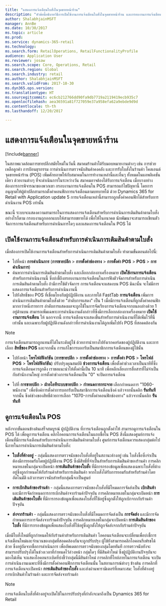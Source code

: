 ```yaml
---
title: "แสดงการแจ้งเตือนใบสั่งในจุดขายหน้าร้าน"
description: "หัวข้อนี้อธิบายวิธีการเปิดใช้งานการแจ้งเตือนใบสั่งในจุดขายหน้าร้าน และกรอบงานการแจ้งเตือน ซึ่งสามารถขยายไปยังดำเนินงานอื่นได้"
author: ShalabhjainMSFT
manager: AnnBe
ms.date: 10/30/2017
ms.topic: article
ms.prod: 
ms.service: dynamics-365-retail
ms.technology: 
ms.search.form: RetailOperations, RetailFunctionalityProfile
audience: Application User
ms.reviewer: josaw
ms.search.scope: Core, Operations, Retail
ms.search.region: Global
ms.search.industry: retail
ms.author: ShalabhjainMSFT
ms.search.validFrom: 2017-10-30
ms.dyn365.ops.version: 
ms.translationtype: HT
ms.sourcegitcommit: ec6cb212766dd90fa9db7719a2119419ecb935c7
ms.openlocfilehash: aea36591a81f727059e37a958efa62a9ebde9d9d
ms.contentlocale: th-th
ms.lasthandoff: 12/20/2017

---
```


# <a name="display-notifications-in-point-of-sale"></a>แสดงการแจ้งเตือนในจุดขายหน้าร้าน

[!include[banner](includes/banner.md)]

ในสภาพแวดล้อมการขายปลีกสมัยใหม่ในวันนี้ สมาคมร้านค้าได้รับมอบหมายงานต่างๆ เช่น การช่วยเหลือลูกค้า การป้อนธุรกรรม การดำเนินการตรวจนับสินค้าคงคลัง และการรับใบสั่งในร้านค้า ไคลเอนต์จุดขายหน้าร้าน (POS) เพิ่มศักยภาพให้กับสมาคมในการทำงานเหล่านี้และอื่นๆ ทั้งหมดในแอพลิเคชันเดียว ด้วยงานต่างๆ ที่จะดำเนินการในระหว่างวัน สมาคมอาจต้องได้รับการแจ้งเตือน เมื่อบางอย่างต้องการการพิจารณาของพวกเขา กรอบงานการแจ้งเตือนใน POS สามารถแก้ไขปัญหานี้ โดยการอนุญาตให้ผู้ค้าปลีกสามารถตั้งค่าคอนฟิกการแจ้งเตือนตามบทบาทได้ ด้วย Dynamics 365 for Retail with Application update 5 การแจ้งเตือนเหล่านี้สามารถถูกตั้งค่าคอนฟิกได้สำหรับการดำเนินงาน POS เท่านั้น

ขณะนี้ ระบบจะแสดงความสามารถในการแสดงการแจ้งเตือนสำหรับการดำเนินการเติมสินค้าตามใบสั่ง อย่างไรก็ตาม กรอบงานถูกออกแบบให้สามารถขยายได้ เพื่อให้ในอนาคต นักพัฒนาจะสามารถเขียนตัวจัดการการแจ้งเตือนสำหรับการดำเนินการใดๆ และแสดงการแจ้งเตือนใน POS ได้  

## <a name="enable-notifications-for-order-fulfillment-operations"></a>เปิดใช้งานการแจ้งเตือนสำหรับการดำเนินการเติมสินค้าตามใบสั่ง

เมื่อต้องการเปิดใช้งานการแจ้งเตือนสำหรับการดำเนินการเติมสินค้าตามใบสั่ง ทำตามขั้นตอนต่อไปนี้:

 - ไปที่หน้า **การดำเนินการ** (**การขายปลีก** > **การตั้งค่าช่องทาง** > **การตั้งค่า POS** > **POS** > **การดำเนินการ**)
 - ค้นหาการดำเนินการเติมสินค้าตามใบสั่ง และเลือกกล่องกาเครื่องหมาย **เปิดใช้งานการแจ้งเตือน** สำหรับการดำเนินงานนี้ ซึ่งบ่งชี้ถึงกรอบงานการแจ้งเตือนในการฟังตัวจัดการสำหรับการดำเนินการเติมสินค้าตามใบสั่ง ถ้ามีการใช้ตัวจัดการ การแจ้งเตือนจะแสดงบน POS มิฉะนั้น จะไม่มีการแสดงการแจ้งเตือนสำหรับการดำเนินงานนี้
- ไปยังสิทธิ์ของ POS ที่เชื่อมโยงกับผู้ปฏิบัติงาน และภายใต้ FastTab **การแจ้งเตือน** เพิ่มการดำเนินการเติมสินค้าตามใบสั่งด้วย "ลำดับการแสดง" เป็น 1 เมื่อมีการแจ้งเตือนที่ถูกตั้งค่าคอนฟิกมากกว่าหนึ่งรายการ ลำดับการแสดงผลจะถูกใช้ในการจัดเรียงการแจ้งเตือนจากบนลงล่างด้วย 1 อยู่ด้านบน สามารถเพิ่มเฉพาะการดำเนินงานดังกล่าวที่ซึ่งมีการเลือกกล่องกาเครื่องหมาย **เปิดใช้งานการแจ้งเตือน** ให้ นอกจากนี้ การแจ้งเตือนจะแสดงขึ้นสำหรับการดำเนินงานที่ได้เพิ่มไว้ที่นี่เท่านั้น และเฉพาะกับผู้ปฏิบัติงานดังกล่าวที่การดำเนินงานได้ถูกเพิ่มไปยัง POS ที่สอดคล้องกัน 

> [!NOTE]
> การแจ้งเตือนสามารถถูกแทนที่ได้ในระดับผู้ใช้ ด้วยการนำทางไปยังเรกคอร์ดของผู้ปฏิบัติงาน และการเลือก **สิทธิ์ของ POS** และจากนั้น การแก้ไขการบอกรับเป็นสมาชิกการแจ้งเตือนของผู้ใช้นั้น

 - ไปยังหน้า **โพรไฟล์ฟังก์ชัน** (**การขายปลีก** > **การตั้งค่าช่องทาง** > **การตั้งค่า POS** > **โพรไฟล์ POS** > **โพรไฟล์ฟังก์ชัน**) ปรับปรุงคุณสมบัติ **ช่วงการแจ้งเตือน** เพื่อตั้งค่าช่วงเวลาเป็นนาทีที่ซึ่งการแจ้งเตือนควรถูกดึง เราขอแนะนำให้ตั้งค่านี้เป็น 10 นาที เพื่อหลีกเลี่ยงการสื่อสารที่ไม่จำเป็นกับสำนักงานใหญ่ การตั้งค่าช่วงการแจ้งเตือนเป็น "0" จะปิดการแจ้งเตือน  

 - ไปที่ **การขายปลีก** > **ฝ่ายไอทีระบบขายปลีก** > **กำหนดการกระจาย** เลือกกำหนดการ "1060-พนักงาน" เพื่อซิงค์การตั้งค่าการบอกรับเป็นสมาชิกการแจ้งเตือนซิงค์ แล้วจากนั้นคลิก **รันทันที** จากนั้น ซิงค์ช่วงของสิทธิ์ด้วยการเลือก "1070-การตั้งค่าคอนฟิกช่องทาง" แล้วจากนั้นคลิก **รันทันที** 

## <a name="view-notifications-in-pos"></a>ดูการแจ้งเตือนใน POS

หลังจากขั้นตอนข้างต้นเสร็จสมบูรณ์ ผู้ปฏิบัติงาน ที่การแจ้งเตือนถูกตั้งค่าให้ สามารถดูการแจ้งเตือนใน POS ได้ เพื่อดูการแจ้งเตือน คลิกไอคอนการแจ้งเตือนในแถบชื่อใน POS สิ่งนี้แสดงศูนย์การแจ้งเตือนที่มีการแจ้งเตือนสำหรับการดำเนินการเติมสินค้าตามใบสั่ง ศูนย์การแจ้งเตือนควรแสดงกลุ่มต่อไปนี้ภายในการดำเนินการเติมสินค้าตามใบสั่ง: 

- **ใบสั่งที่ค้างอยู่** - กลุ่มนี้แสดงการตรวจนับของใบสั่งที่อยู่ในสถานะค้างอยู่ เช่น ใบสั่งซื้อซึ่งจำเป็นต้องมีการยอมรับโดยผู้ปฏิบัติงาน POS ซึ่งมีสิทธิ์ที่จำเป็นสำหรับการเติมสินค้าของร้านค้า การคลิกหมายเลขในกลุ่มจะเปิดหน้า **การเติมสินค้าของใบสั่ง** ที่มีการกรองข้อมูลเพื่อแสดงเฉพาะใบสั่งที่ค้างอยู่ซึ่งถูกกำหนดให้กับร้านค้าสำหรับการเติมสินค้า หากใบสั่งได้รับการยอมรับสำหรับร้านค้าโดยอัตโนมัติ แล้วการตรวจนับสำหรับกลุ่มนี้จะเป็นศูนย์

- **การเบิกสินค้าของร้านค้า** - กลุ่มนี้แสดงการตรวจนับของใบสั่งที่มีโหมดการจัดส่งเป็น **เบิกสินค้า** และมีการจัดกำหนดการการเบิกสินค้าจากร้านค้าปัจจุบัน การคลิกหมายเลขในกลุ่มจะเปิดหน้า **การเติมสินค้าของใบสั่ง** ที่มีการกรองข้อมูลเพื่อแสดงใบสั่งที่ใช้อยู่ซึ่งถูกตั้งให้ถูกเบิกจากกับร้านค้าปัจจุบัน

- **ส่งจากร้านค้า** - กลุ่มนี้แสดงการตรวจนับของใบสั่งที่มีโหมดการจัดส่งเป็น **การจัดส่ง** และมีการจัดกำหนดการการจัดส่งจากร้านค้าปัจจุบัน การคลิกหมายเลขในกลุ่มจะเปิดหน้า **การเติมสินค้าของใบสั่ง** ที่มีการกรองข้อมูลเพื่อแสดงใบสั่งที่ใช้อยู่ซึ่งถูกตั้งให้ถูกจัดส่งจากกับร้านค้าปัจจุบัน

เมื่อมีใบสั่งใหม่ที่ถูกกำหนดให้กับร้านค้าสำหรับการเติมสินค้า ไอคอนแจ้งเตือนจะเปลี่ยนเพื่อบ่งชี้การแจ้งเตือนใหม่และจำนวนของกลุ่มที่สอดคล้องกันจะถูกปรับปรุง ผู้ใช้ยังสามารถคลิกไอคอนรีเฟรชได้ด้วย ซึ่งอยู่ถัดจากชื่อการดำเนินการ เพื่ออัพเดตการตรวจนับของกลุ่มโดยทันที การตรวจนับยังจะสามารถปรับปรุงได้ในช่วงเวลาที่กำหนดไว้ล่วงหน้า กลุ่มใดๆ ที่มีสินค้าใหม่ ซึ่งผู้ปฏิบัติงานปัจจุบันจะมองไม่เห็น จะแสดงไอคอนระเบิดที่บ่งชี้ว่ากลุ่มนี้มีสินค้าใหม่ การคลิกที่ไทล์ภายในการแจ้งเตือน จะเปิดการดำเนินงานเฉพาะที่ซึ่งมีการตั้งค่าคอนฟิกการแจ้งเตือนนั้น ในสถานการณ์ต่างๆ ข้างต้น การคลิกที่การแจ้งเตือนจะเปิดหน้า **การเติมสินค้าของใบสั่ง** และส่งผ่านพารามิเตอร์ที่เหมาะสม: ใบสั่งที่ค้างอยู่ การเบิกสินค้าในร้านค้า และการจัดส่งจากร้านค้า 

> [!NOTE]
> การแจ้งเตือนใบสั่งที่ค้างอยู่จะเปิดใช้ในการปรับปรุงที่กำลังจะมาถึงเป็น Dynamics 365 for Retail 


